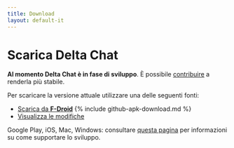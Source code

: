 ```yaml
---
title: Download
layout: default-it
---
```


# Scarica Delta Chat

**Al momento Delta Chat è in fase di sviluppo**. È possibile [contribuire](contribute) a renderla più stabile.

Per scaricare la versione attuale utilizzare una delle seguenti fonti:

* [Scarica da **F-Droid**](https://f-droid.org/app/com.b44t.messenger)
{% include github-apk-download.md %}
* [Visualizza le modifiche](../en/changelog)

Google Play, iOS, Mac, Windows: consultare [questa pagina](contribute) per informazioni su come supportare lo sviluppo.

